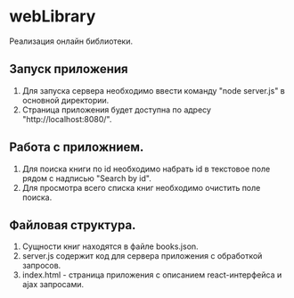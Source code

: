 # webLibrary
Реализация онлайн библиотеки.

## Запуск приложения
1. Для запуска сервера необходимо ввести команду "node server.js" в основной директории.
2. Страница приложения будет доступна по адресу "http://localhost:8080/".

## Работа с приложнием.
1. Для поиска книги по id необходимо набрать id в текстовое поле рядом с надписью "Search by id".
2. Для просмотра всего списка книг необходимо очистить поле поиска.

## Файловая структура.
1. Сущности книг находятся в файле books.json.
2. server.js содержит код для сервера приложения с обработкой запросов.
3. index.html - страница приложения с описанием react-интерфейса и ajax запросами.